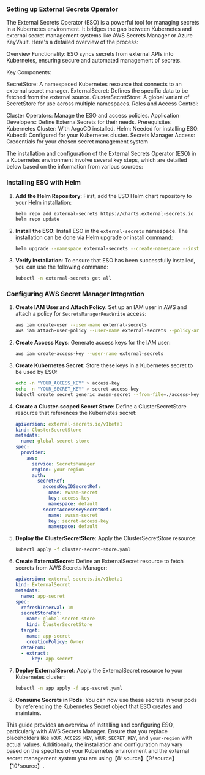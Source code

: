 ### Setting up External Secrets Operator

The External Secrets Operator (ESO) is a powerful tool for managing secrets in a Kubernetes environment. It bridges the gap between Kubernetes and external secret management systems like AWS Secrets Manager or Azure KeyVault. Here's a detailed overview of the process:

Overview
Functionality: ESO syncs secrets from external APIs into Kubernetes, ensuring secure and automated management of secrets.

Key Components:

SecretStore: A namespaced Kubernetes resource that connects to an external secret manager.
ExternalSecret: Defines the specific data to be fetched from the external source.
ClusterSecretStore: A global variant of SecretStore for use across multiple namespaces.
Roles and Access Control:

Cluster Operators: Manage the ESO and access policies.
Application Developers: Define ExternalSecrets for their needs.
Prerequisites
Kubernetes Cluster: With ArgoCD installed.
Helm: Needed for installing ESO.
Kubectl: Configured for your Kubernetes cluster.
Secrets Manager Access: Credentials for your chosen secret management system


The installation and configuration of the External Secrets Operator (ESO) in a Kubernetes environment involve several key steps, which are detailed below based on the information from various sources:

### Installing ESO with Helm

1. **Add the Helm Repository**: First, add the ESO Helm chart repository to your Helm installation:
   ```bash
   helm repo add external-secrets https://charts.external-secrets.io
   helm repo update
   ```

2. **Install the ESO**: Install ESO in the `external-secrets` namespace. The installation can be done via Helm upgrade or install command:
   ```bash
   helm upgrade --namespace external-secrets --create-namespace --install --wait external-secrets external-secrets/external-secrets
   ```

3. **Verify Installation**: To ensure that ESO has been successfully installed, you can use the following command:
   ```bash
   kubectl -n external-secrets get all
   ```

### Configuring AWS Secret Manager Integration

1. **Create IAM User and Attach Policy**: Set up an IAM user in AWS and attach a policy for `SecretsManagerReadWrite` access:
   ```bash
   aws iam create-user --user-name external-secrets
   aws iam attach-user-policy --user-name external-secrets --policy-arn arn:aws:iam::aws:policy/SecretsManagerReadWrite
   ```

2. **Create Access Keys**: Generate access keys for the IAM user:
   ```bash
   aws iam create-access-key --user-name external-secrets
   ```

3. **Create Kubernetes Secret**: Store these keys in a Kubernetes secret to be used by ESO:
   ```bash
   echo -n "YOUR_ACCESS_KEY" > access-key
   echo -n "YOUR_SECRET_KEY" > secret-access-key
   kubectl create secret generic awssm-secret --from-file=./access-key --from-file=./secret-access-key
   ```

4. **Create a Cluster-scoped Secret Store**: Define a ClusterSecretStore resource that references the Kubernetes secret:
   ```yaml
   apiVersion: external-secrets.io/v1beta1
   kind: ClusterSecretStore
   metadata:
     name: global-secret-store
   spec:
     provider:
       aws:
         service: SecretsManager
         region: your-region
         auth:
           secretRef:
             accessKeyIDSecretRef:
               name: awssm-secret
               key: access-key
               namespace: default
             secretAccessKeySecretRef:
               name: awssm-secret
               key: secret-access-key
               namespace: default
   ```

5. **Deploy the ClusterSecretStore**: Apply the ClusterSecretStore resource:
   ```bash
   kubectl apply -f cluster-secret-store.yaml
   ```

6. **Create ExternalSecret**: Define an ExternalSecret resource to fetch secrets from AWS Secrets Manager:
   ```yaml
   apiVersion: external-secrets.io/v1beta1
   kind: ExternalSecret
   metadata:
     name: app-secret
   spec:
     refreshInterval: 1m
     secretStoreRef:
       name: global-secret-store
       kind: ClusterSecretStore
     target:
       name: app-secret
       creationPolicy: Owner
     dataFrom:
     - extract:
         key: app-secret
   ```

7. **Deploy ExternalSecret**: Apply the ExternalSecret resource to your Kubernetes cluster:
   ```bash
   kubectl -n app apply -f app-secret.yaml
   ```

8. **Consume Secrets in Pods**: You can now use these secrets in your pods by referencing the Kubernetes Secret object that ESO creates and maintains.

This  guide provides an overview of installing and configuring ESO, particularly with AWS Secrets Manager. Ensure that you replace placeholders like `YOUR_ACCESS_KEY`, `YOUR_SECRET_KEY`, and `your-region` with actual values. Additionally, the installation and configuration may vary based on the specifics of your Kubernetes environment and the external secret management system you are using【8†source】【9†source】【10†source】.
